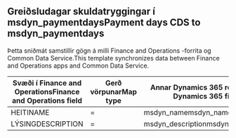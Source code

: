 ## <a name="payment-days-cds-to-msdyn_paymentdays"></a><span data-ttu-id="00351-101">Greiðsludagar skuldatryggingar í msdyn_paymentdays</span><span class="sxs-lookup"><span data-stu-id="00351-101">Payment days CDS to msdyn_paymentdays</span></span>

<span data-ttu-id="00351-102">Þetta sniðmát samstillir gögn á milli Finance and Operations -forrita og Common Data Service.</span><span class="sxs-lookup"><span data-stu-id="00351-102">This template synchronizes data between Finance and Operations apps and Common Data Service.</span></span>

<span data-ttu-id="00351-103">Svæði í Finance and Operations</span><span class="sxs-lookup"><span data-stu-id="00351-103">Finance and Operations field</span></span> | <span data-ttu-id="00351-104">Gerð vörpunar</span><span class="sxs-lookup"><span data-stu-id="00351-104">Map type</span></span> | <span data-ttu-id="00351-105">Annar Dynamics 365 reitur</span><span class="sxs-lookup"><span data-stu-id="00351-105">Other Dynamics 365 field</span></span> | <span data-ttu-id="00351-106">Sjálfgildi</span><span class="sxs-lookup"><span data-stu-id="00351-106">Default value</span></span>
---|---|---|---
<span data-ttu-id="00351-107">HEITI</span><span class="sxs-lookup"><span data-stu-id="00351-107">NAME</span></span> | = | <span data-ttu-id="00351-108">msdyn_name</span><span class="sxs-lookup"><span data-stu-id="00351-108">msdyn_name</span></span> | 
<span data-ttu-id="00351-109">LÝSING</span><span class="sxs-lookup"><span data-stu-id="00351-109">DESCRIPTION</span></span> | = | <span data-ttu-id="00351-110">msdyn_description</span><span class="sxs-lookup"><span data-stu-id="00351-110">msdyn_description</span></span> | 
